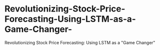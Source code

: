 # Revolutionizing-Stock-Price-Forecasting-Using-LSTM-as-a-Game-Changer-
Revolutionizing Stock Price Forecasting: Using LSTM as a "Game Changer"
